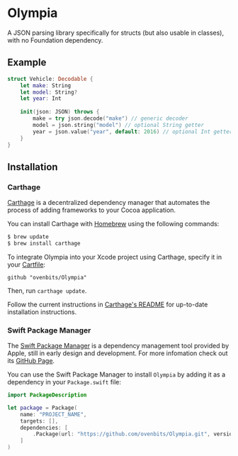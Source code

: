 # Olympia

A JSON parsing library specifically for structs (but also usable in classes), with no Foundation dependency.

## Example
```swift
struct Vehicle: Decodable {
	let make: String
	let model: String?
	let year: Int
	
	init(json: JSON) throws {
		make = try json.decode("make") // generic decoder
        model = json.string("model") // optional String getter
		year = json.value("year", default: 2016) // optional Int getter with default value
	}
}
```

## Installation

### Carthage

[Carthage](https://github.com/Carthage/Carthage) is a decentralized dependency manager that automates the process of adding frameworks to your Cocoa application.

You can install Carthage with [Homebrew](http://brew.sh/) using the following commands:

```bash
$ brew update
$ brew install carthage
```

To integrate Olympia into your Xcode project using Carthage, specify it in your [Cartfile](https://github.com/Carthage/Carthage/blob/master/Documentation/Artifacts.md#cartfile):

```ogdl
github "ovenbits/Olympia"
```

Then, run `carthage update`.

Follow the current instructions in [Carthage's README](https://github.com/Carthage/Carthage#adding-frameworks-to-an-application) for up-to-date installation instructions.

### Swift Package Manager

The [Swift Package Manager](https://swift.org/package-manager) is a dependency management tool provided by Apple, still in early design and development. For more infomation check out its [GitHub Page](https://github.com/apple/swift-package-manager).

You can use the Swift Package Manager to install `Olympia` by adding it as a dependency in your `Package.swift` file:
```swift
import PackageDescription

let package = Package(
    name: "PROJECT_NAME",
    targets: [],
    dependencies: [
        .Package(url: "https://github.com/ovenbits/Olympia.git", versions: "1.0.0" ..< Version.max)
    ]
)
```
